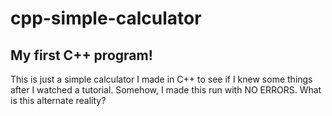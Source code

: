 # cpp-simple-calculator
## My first C++ program!

This is just a simple calculator I made in C++ to see if I knew some things after I watched a tutorial. Somehow, I made this run with NO ERRORS. What is this alternate reality?
